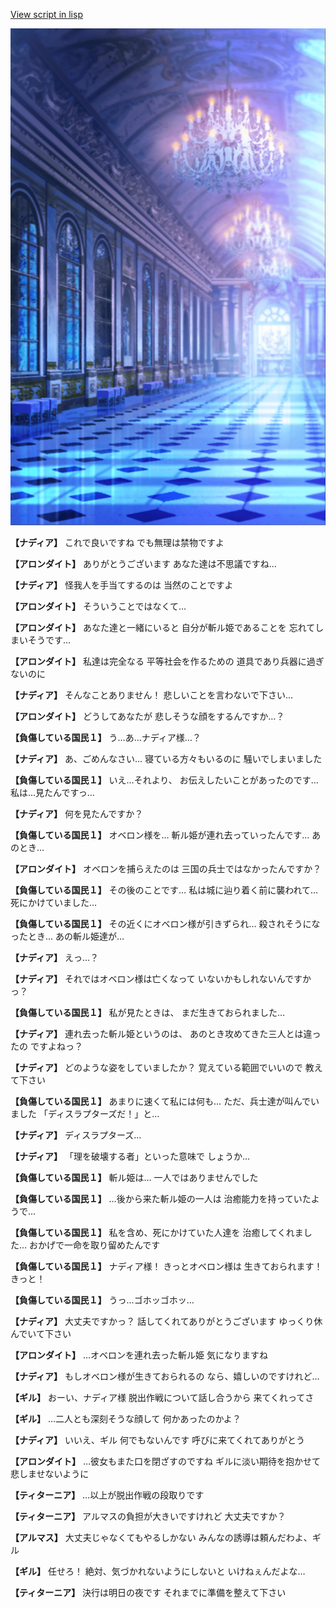 [View script in lisp](../scripts/100404010.txt)

![mamon_room.png](../images/backgrounds/mamon_room.png)

**【ナディア】**
これで良いですね
でも無理は禁物ですよ

**【アロンダイト】**
ありがとうございます
あなた達は不思議ですね…

**【ナディア】**
怪我人を手当てするのは
当然のことですよ

**【アロンダイト】**
そういうことではなくて…

**【アロンダイト】**
あなた達と一緒にいると
自分が斬ル姫であることを
忘れてしまいそうです…

**【アロンダイト】**
私達は完全なる
平等社会を作るための
道具であり兵器に過ぎないのに

**【ナディア】**
そんなことありません！
悲しいことを言わないで下さい…

**【アロンダイト】**
どうしてあなたが
悲しそうな顔をするんですか…？

**【負傷している国民１】**
う…あ…ナディア様…？

**【ナディア】**
あ、ごめんなさい…
寝ている方々もいるのに
騒いでしまいました

**【負傷している国民１】**
いえ…それより、
お伝えしたいことがあったのです…
私は…見たんですっ…

**【ナディア】**
何を見たんですか？

**【負傷している国民１】**
オベロン様を…
斬ル姫が連れ去っていったんです…
あのとき…

**【アロンダイト】**
オベロンを捕らえたのは
三国の兵士ではなかったんですか？

**【負傷している国民１】**
その後のことです…
私は城に辿り着く前に襲われて…
死にかけていました…

**【負傷している国民１】**
その近くにオベロン様が引きずられ…
殺されそうになったとき…
あの斬ル姫達が…

**【ナディア】**
えっ…？

**【ナディア】**
それではオベロン様は亡くなって
いないかもしれないんですかっ？

**【負傷している国民１】**
私が見たときは、
まだ生きておられました…

**【ナディア】**
連れ去った斬ル姫というのは、
あのとき攻めてきた三人とは違ったの
ですよねっ？

**【ナディア】**
どのような姿をしていましたか？
覚えている範囲でいいので
教えて下さい

**【負傷している国民１】**
あまりに速くて私には何も…
ただ、兵士達が叫んでいました
「ディスラプターズだ！」と…

**【ナディア】**
ディスラプターズ…

**【ナディア】**
「理を破壊する者」といった意味で
しょうか…

**【負傷している国民１】**
斬ル姫は…
一人ではありませんでした

**【負傷している国民１】**
…後から来た斬ル姫の一人は
治癒能力を持っていたようで…

**【負傷している国民１】**
私を含め、死にかけていた人達を
治癒してくれました…
おかげで一命を取り留めたんです

**【負傷している国民１】**
ナディア様！
きっとオベロン様は
生きておられます！きっと！

**【負傷している国民１】**
うっ…ゴホッゴホッ…

**【ナディア】**
大丈夫ですかっ？
話してくれてありがとうございます
ゆっくり休んでいて下さい

**【アロンダイト】**
…オベロンを連れ去った斬ル姫
気になりますね

**【ナディア】**
もしオベロン様が生きておられるの
なら、嬉しいのですけれど…

**【ギル】**
おーい、ナディア様
脱出作戦について話し合うから
来てくれってさ

**【ギル】**
…二人とも深刻そうな顔して
何かあったのかよ？

**【ナディア】**
いいえ、ギル
何でもないんです
呼びに来てくれてありがとう

**【アロンダイト】**
…彼女もまた口を閉ざすのですね
ギルに淡い期待を抱かせて
悲しませないように

**【ティターニア】**
…以上が脱出作戦の段取りです

**【ティターニア】**
アルマスの負担が大きいですけれど
大丈夫ですか？

**【アルマス】**
大丈夫じゃなくてもやるしかない
みんなの誘導は頼んだわよ、ギル

**【ギル】**
任せろ！
絶対、気づかれないようにしないと
いけねぇんだよな…

**【ティターニア】**
決行は明日の夜です
それまでに準備を整えて下さい